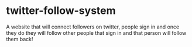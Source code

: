 twitter-follow-system
=====================

A website that will connect followers on twitter, people sign in and once they do they will follow other people that sign in and that person will follow them back!
